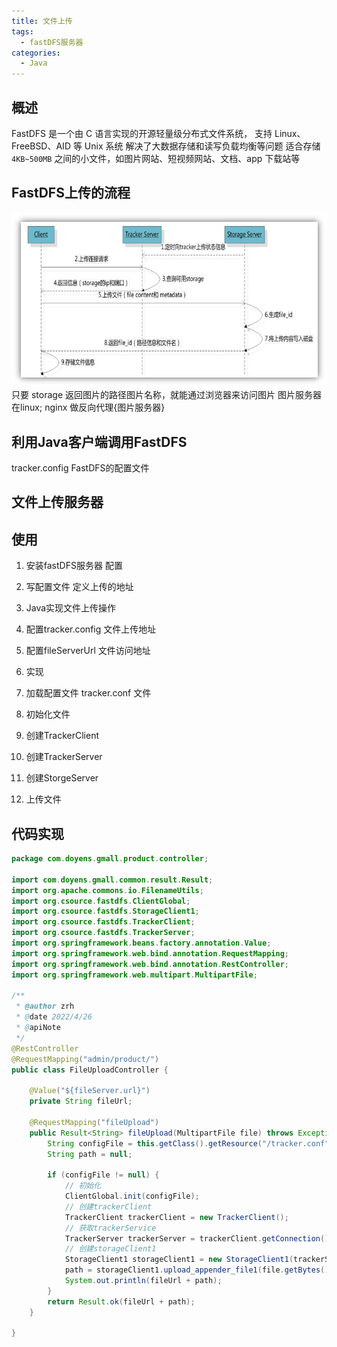 ```yaml
---
title: 文件上传
tags:
  - fastDFS服务器
categories:
  - Java
---
```


## 概述
FastDFS 是一个由 C 语言实现的开源轻量级分布式文件系统，
支持 Linux、FreeBSD、AID 等 Unix 系统
解决了大数据存储和读写负载均衡等问题
适合存储 `4KB~500MB` 之间的小文件，如图片网站、短视频网站、文档、app 下载站等

## FastDFS上传的流程
![](%E4%B8%8A%E4%BC%A0%E6%B5%81%E7%A8%8B.png)
只要 storage 返回图片的路径图片名称，就能通过浏览器来访问图片
图片服务器在linux;  nginx 做反向代理{图片服务器}

## 利用Java客户端调用FastDFS
tracker.config  FastDFS的配置文件

## 文件上传服务器

## 使用
1. 安装fastDFS服务器 配置
2. 写配置文件 定义上传的地址
3. Java实现文件上传操作

1. 配置tracker.config 文件上传地址
2. 配置fileServerUrl 文件访问地址
3. 实现
  1. 加载配置文件 tracker.conf 文件
  2. 初始化文件
  3. 创建TrackerClient
  4. 创建TrackerServer
  5. 创建StorgeServer
  6. 上传文件

## 代码实现
``` Java
package com.doyens.gmall.product.controller;

import com.doyens.gmall.common.result.Result;
import org.apache.commons.io.FilenameUtils;
import org.csource.fastdfs.ClientGlobal;
import org.csource.fastdfs.StorageClient1;
import org.csource.fastdfs.TrackerClient;
import org.csource.fastdfs.TrackerServer;
import org.springframework.beans.factory.annotation.Value;
import org.springframework.web.bind.annotation.RequestMapping;
import org.springframework.web.bind.annotation.RestController;
import org.springframework.web.multipart.MultipartFile;

/**
 * @author zrh
 * @date 2022/4/26
 * @apiNote
 */
@RestController
@RequestMapping("admin/product/")
public class FileUploadController {

    @Value("${fileServer.url}")
    private String fileUrl;

    @RequestMapping("fileUpload")
    public Result<String> fileUpload(MultipartFile file) throws Exception {
        String configFile = this.getClass().getResource("/tracker.conf").getFile();
        String path = null;

        if (configFile != null) {
            // 初始化
            ClientGlobal.init(configFile);
            // 创建trackerClient
            TrackerClient trackerClient = new TrackerClient();
            // 获取trackerService
            TrackerServer trackerServer = trackerClient.getConnection();
            // 创建storageClient1
            StorageClient1 storageClient1 = new StorageClient1(trackerServer, null);
            path = storageClient1.upload_appender_file1(file.getBytes(), FilenameUtils.getExtension(file.getOriginalFilename()), null);
            System.out.println(fileUrl + path);
        }
        return Result.ok(fileUrl + path);
    }

}
```